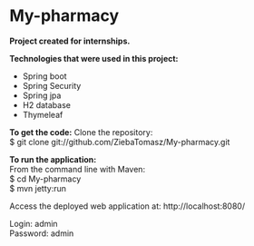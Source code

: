 # My-pharmacy
**Project created for internships.**

**Technologies that were used in this project:**
- Spring boot
- Spring Security
- Spring jpa
- H2 database
- Thymeleaf

**To get the code:**
Clone the repository:  
$ git clone git://github.com/ZiebaTomasz/My-pharmacy.git

**To run the application:**  
From the command line with Maven:  
$ cd My-pharmacy  
$ mvn jetty:run   

Access the deployed web application at: http://localhost:8080/

Login: admin  
Password: admin  
